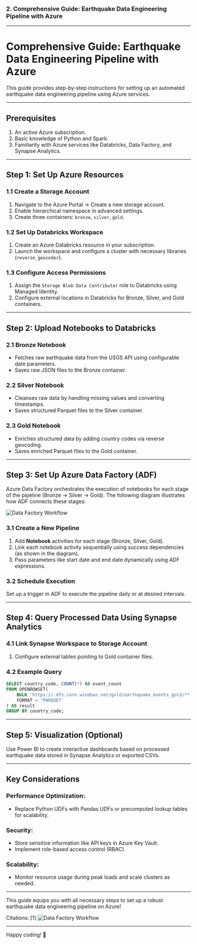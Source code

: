 ### 2. Comprehensive Guide: Earthquake Data Engineering Pipeline with Azure

---

# Comprehensive Guide: Earthquake Data Engineering Pipeline with Azure

This guide provides step-by-step instructions for setting up an automated earthquake data engineering pipeline using Azure services.

---

## Prerequisites
1. An active Azure subscription.
2. Basic knowledge of Python and Spark.
3. Familiarity with Azure services like Databricks, Data Factory, and Synapse Analytics.

---

## Step 1: Set Up Azure Resources

### 1.1 Create a Storage Account
1. Navigate to the Azure Portal → Create a new storage account.
2. Enable hierarchical namespace in advanced settings.
3. Create three containers: `bronze`, `silver`, `gold`.

### 1.2 Set Up Databricks Workspace
1. Create an Azure Databricks resource in your subscription.
2. Launch the workspace and configure a cluster with necessary libraries (`reverse_geocoder`).

### 1.3 Configure Access Permissions
1. Assign the `Storage Blob Data Contributor` role to Databricks using Managed Identity.
2. Configure external locations in Databricks for Bronze, Silver, and Gold containers.

---

## Step 2: Upload Notebooks to Databricks

### 2.1 Bronze Notebook
- Fetches raw earthquake data from the USGS API using configurable date parameters.
- Saves raw JSON files to the Bronze container.

### 2.2 Silver Notebook
- Cleanses raw data by handling missing values and converting timestamps.
- Saves structured Parquet files to the Silver container.

### 2.3 Gold Notebook
- Enriches structured data by adding country codes via reverse geocoding.
- Saves enriched Parquet files to the Gold container.

---

## Step 3: Set Up Azure Data Factory (ADF)

Azure Data Factory orchestrates the execution of notebooks for each stage of the pipeline (Bronze → Silver → Gold). The following diagram illustrates how ADF connects these stages:

![Data Factory Workflow](Data-factory.jpg)

### 3.1 Create a New Pipeline
1. Add **Notebook** activities for each stage (Bronze, Silver, Gold).
2. Link each notebook activity sequentially using success dependencies (as shown in the diagram).
3. Pass parameters like start date and end date dynamically using ADF expressions.

### 3.2 Schedule Execution
Set up a trigger in ADF to execute the pipeline daily or at desired intervals.

---

## Step 4: Query Processed Data Using Synapse Analytics

### 4.1 Link Synapse Workspace to Storage Account
1. Configure external tables pointing to Gold container files.

### 4.2 Example Query
```sql
SELECT country_code, COUNT(*) AS event_count
FROM OPENROWSET(
    BULK 'https://.dfs.core.windows.net/gold/earthquake_events_gold/**',
    FORMAT = 'PARQUET'
) AS result
GROUP BY country_code;
```

---

## Step 5: Visualization (Optional)

Use Power BI to create interactive dashboards based on processed earthquake data stored in Synapse Analytics or exported CSVs.

---

## Key Considerations

### Performance Optimization:
- Replace Python UDFs with Pandas UDFs or precomputed lookup tables for scalability.

### Security:
- Store sensitive information like API keys in Azure Key Vault.
- Implement role-based access control (RBAC).

### Scalability:
- Monitor resource usage during peak loads and scale clusters as needed.

---

This guide equips you with all necessary steps to set up a robust earthquake data engineering pipeline on Azure!

Citations:
[1] ![Data Factory Workflow](Data-factory.jpg)

---

Happy coding! 🚀

